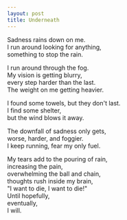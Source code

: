 ```yaml
---
layout: post
title: Underneath
---
```


Sadness rains down on me. <br>
I run around looking for anything, <br>
something to stop the rain.

I run around through the fog. <br>
My vision is getting blurry, <br>
every step harder than the last. <br>
The weight on me getting heavier.

I found some towels, but they don't last. <br>
I find some shelter, <br>
but the wind blows it away.

The downfall of sadness only gets, <br>
worse, harder, and foggier. <br>
I keep running, fear my only fuel.

My tears add to the pouring of rain, <br>
increasing the pain, <br>
overwhelming the ball and chain, <br>
thoughts rush inside my brain, <br>
"I want to die, I want to die!" <br>
Until hopefully, <br>
eventually, <br>
I will. <br>
